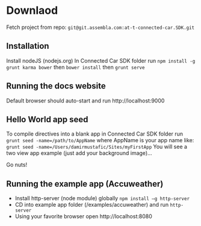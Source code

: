 # Downlaod
Fetch project from repo: `git@git.assembla.com:at-t-connected-car.SDK.git`

## Installation
Install nodeJS (nodejs.org)
In Connected Car SDK folder run `npm install -g grunt karma bower`
then `bower install`
then `grunt serve`

## Running the docs website
Default browser should auto-start and run http://localhost:9000

## Hello World app seed
To compile directives into a blank app in Connected Car SDK folder run `grunt seed -name=/path/to/AppName` where AppName is your app name like: `grunt seed -name=/Users/damirmustafic/Sites/myFirstApp`
You will see a two view app example (just add your background image)...

Go nuts!

## Running the example app (Accuweather)
- Install http-server (node module) globally `npm install –g http-server`
- CD into example app folder (/examples/accuweather) and run `http-server`
- Using your favorite browser open http://localhost:8080
